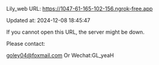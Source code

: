 Lily_web URL: https://1047-61-165-102-156.ngrok-free.app

Updated at: 2024-12-08 18:45:47

If you cannot open this URL, the server might be down.

Please contact: 

goley04@foxmail.com Or Wechat:GL_yeaH